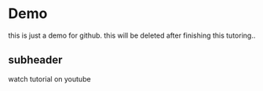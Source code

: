 # Demo

this is just a demo for github. this will be deleted after finishing this tutoring..

## subheader

watch tutorial on youtube
